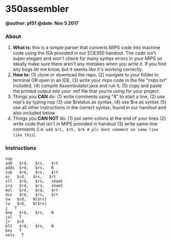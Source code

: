 # 350assembler

**@author: pf51**
**@date: Nov 5 2017**

### About

1. **What is:** this is a simple parser that converts MIPS code into machine code using the ISA provided in our ECE350 handout. The code isn't super elegant and won't check for many syntax errors in your MIPS so ideally make sure there aren't any mistakes when you write it. If you find any bugs let me know, but it seems like it's working correctly.
2. **How to:** (1) clone or download the repo, (2) navigate to your folder in terminal OR open in an IDE, (3) write your mips code in the file "mips.txt" included, (4) compile Assembulator.java and run it, (5) copy and paste the printed output into your .mif file that you're using for your project
3. Things you **CAN** do: (1) write comments using "#" to start a line, (2) use nop's by typing nop (3) use $rstatus as syntax, (4) use $ra as syntax (5) use all other instructions in the correct syntax, found in our handout and also included below
4. Things you **CAN NOT** do: (1) put semi-colons at the end of your lines (2) write code that isn't in MIPS provided in handout (3) write same-line comments (i.e. `add $r1, $r5, $r6 # pls dont comment on same line like this`)

### Instructions

    nop
    add   $rd,   $rs,   $rt
    addi  $rd,   $rs,   N
    sub   $rd,   $rs,   $rt
    or   $rd,   $rs,   $rt
    sll   $rd,   $rs,   shamt
    sra   $rd,   $rs,   shamt
    mul   $rd,   $rd,   $rt
    div   $rd,   $rs,   $rt
    sw   $rd,   N($rs)
    lw   $rd,   N($rs)
    j   T
    bne   $rd,   $rs,   N
    jal   T
    jr   $rd
    blt   $rd,   $rs,   N
    bex   T
    setx   T